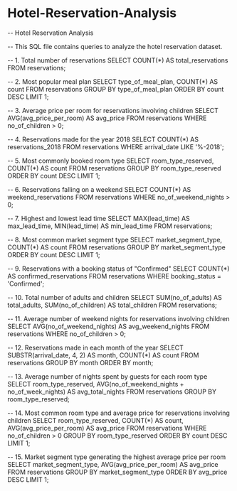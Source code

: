 # Hotel-Reservation-Analysis
-- Hotel Reservation Analysis

-- This SQL file contains queries to analyze the hotel reservation dataset.

-- 1. Total number of reservations
SELECT COUNT(*) AS total_reservations
FROM reservations;

-- 2. Most popular meal plan
SELECT type_of_meal_plan, COUNT(*) AS count
FROM reservations
GROUP BY type_of_meal_plan
ORDER BY count DESC
LIMIT 1;

-- 3. Average price per room for reservations involving children
SELECT AVG(avg_price_per_room) AS avg_price
FROM reservations
WHERE no_of_children > 0;

-- 4. Reservations made for the year 2018
SELECT COUNT(*) AS reservations_2018
FROM reservations
WHERE arrival_date LIKE '%-2018';

-- 5. Most commonly booked room type
SELECT room_type_reserved, COUNT(*) AS count
FROM reservations
GROUP BY room_type_reserved
ORDER BY count DESC
LIMIT 1;

-- 6. Reservations falling on a weekend
SELECT COUNT(*) AS weekend_reservations
FROM reservations
WHERE no_of_weekend_nights > 0;

-- 7. Highest and lowest lead time
SELECT MAX(lead_time) AS max_lead_time, MIN(lead_time) AS min_lead_time
FROM reservations;

-- 8. Most common market segment type
SELECT market_segment_type, COUNT(*) AS count
FROM reservations
GROUP BY market_segment_type
ORDER BY count DESC
LIMIT 1;

-- 9. Reservations with a booking status of "Confirmed"
SELECT COUNT(*) AS confirmed_reservations
FROM reservations
WHERE booking_status = 'Confirmed';

-- 10. Total number of adults and children
SELECT SUM(no_of_adults) AS total_adults, SUM(no_of_children) AS total_children
FROM reservations;

-- 11. Average number of weekend nights for reservations involving children
SELECT AVG(no_of_weekend_nights) AS avg_weekend_nights
FROM reservations
WHERE no_of_children > 0;

-- 12. Reservations made in each month of the year
SELECT SUBSTR(arrival_date, 4, 2) AS month, COUNT(*) AS count
FROM reservations
GROUP BY month
ORDER BY month;

-- 13. Average number of nights spent by guests for each room type
SELECT room_type_reserved, 
       AVG(no_of_weekend_nights + no_of_week_nights) AS avg_total_nights
FROM reservations
GROUP BY room_type_reserved;

-- 14. Most common room type and average price for reservations involving children
SELECT room_type_reserved, 
       COUNT(*) AS count, 
       AVG(avg_price_per_room) AS avg_price
FROM reservations
WHERE no_of_children > 0
GROUP BY room_type_reserved
ORDER BY count DESC
LIMIT 1;

-- 15. Market segment type generating the highest average price per room
SELECT market_segment_type, AVG(avg_price_per_room) AS avg_price
FROM reservations
GROUP BY market_segment_type
ORDER BY avg_price DESC
LIMIT 1;
